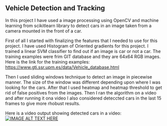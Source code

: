 ## Vehicle Detection and Tracking
In this project I have used a image processing using OpenCV and machine learning from scikitlearn library to detect cars in an image taken from a camera mounted in the front of a car.

First of all I started with finalizing the features that I needed to use for this project. I have used Histogram of Oriented gradients for this project. I trained a linear SVM classifier to find out if an image is car or not a car. The training examples were frim GIT database and they are 64x64 RGB images. Here is the link for the training examples:
https://www.gti.ssr.upm.es/data/Vehicle_database.html

Then I used sliding windows technique to detect an image in piecewise manner. The size of the window was different depending upon where I was looking for the cars. After that I used heatmap and heatmap threshold to get rid of false positives from the images. Then I ran the algorithm on a video and after running it ona  video I also considered deteccted cars in the last 15 frames to give more rhobust results.

Here is a video output showing detected cars in a video:
[![IMAGE ALT TEXT HERE](https://img.youtube.com/vi/_6v5DhuVh3U/0.jpg)](https://www.youtube.com/watch?v=_6v5DhuVh3U)